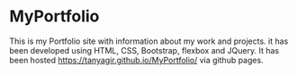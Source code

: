 # MyPortfolio
This is my Portfolio site with information about my work and projects.
it has been developed using HTML, CSS, Bootstrap, flexbox and JQuery.
It has been hosted https://tanyagir.github.io/MyPortfolio/ via github pages.

